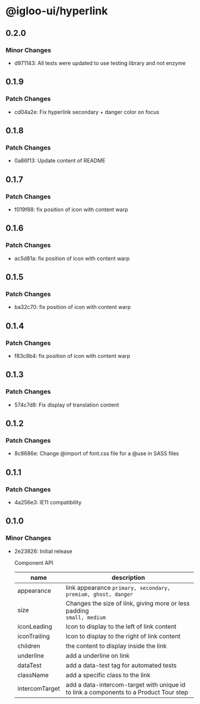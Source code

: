 # @igloo-ui/hyperlink

## 0.2.0

### Minor Changes

- d971143: All tests were updated to use testing library and not enzyme

## 0.1.9

### Patch Changes

- cd04a2e: Fix hyperlink secondary + danger color on focus

## 0.1.8

### Patch Changes

- 0a86f13: Update content of README

## 0.1.7

### Patch Changes

- f019f88: fix position of icon with content warp

## 0.1.6

### Patch Changes

- ac5d81a: fix position of icon with content warp

## 0.1.5

### Patch Changes

- ba32c70: fix position of icon with content warp

## 0.1.4

### Patch Changes

- f83c8b4: fix position of icon with content warp

## 0.1.3

### Patch Changes

- 574c7d8: Fix display of translation content

## 0.1.2

### Patch Changes

- 8c8686e: Change @import of font.css file for a @use in SASS files

## 0.1.1

### Patch Changes

- 4a256e3: IE11 compatibility

## 0.1.0

### Minor Changes

- 2e23826: Initial release

  Component API

  | name           | description                                                                           |
  | -------------- | ------------------------------------------------------------------------------------- |
  | appearance     | link appearance `primary, secondary, premium, ghost, danger`                          |
  | size           | Changes the size of link, giving more or less padding <br/> `small, medium`           |
  | iconLeading    | Icon to display to the left of link content                                           |
  | iconTrailing   | Icon to display to the right of link content                                          |
  | children       | the content to display inside the link                                                |
  | underline      | add a underline on link                                                               |
  | dataTest       | add a data-test tag for automated tests                                               |
  | className      | add a specific class to the link                                                      |
  | intercomTarget | add a data-intercom-target with unique id to link a components to a Product Tour step |
